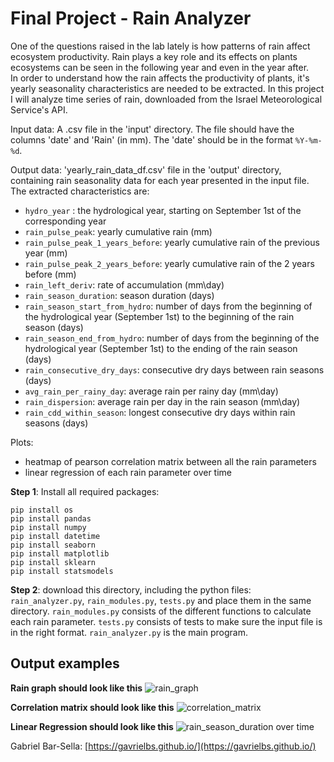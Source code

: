 # Final Project - Rain Analyzer

One of the questions raised in the lab lately is how patterns of rain affect ecosystem productivity.
Rain plays a key role and its effects on plants ecosystems can be seen in the following year and even in the year after.  
In order to understand how the rain affects the productivity of plants, it's yearly seasonality characteristics are needed to be extracted.
In this project I will analyze time series of rain, downloaded from the Israel Meteorological Service's API.

Input data:
A .csv file in the 'input' directory. 
The file should have the columns 'date' and 'Rain' (in mm). 
The 'date' should be in the format ``%Y-%m-%d``.

Output data:
'yearly_rain_data_df.csv' file in the 'output' directory, containing rain seasonality data for each year presented in the input file.
The extracted characteristics are: 
- ``hydro_year`` : the hydrological year, starting on September 1st of the corresponding year
- `rain_pulse_peak`: yearly cumulative rain (mm)
- `rain_pulse_peak_1_years_before`: yearly cumulative rain of the previous year (mm)
- `rain_pulse_peak_2_years_before`: yearly cumulative rain of the 2 years before (mm)
- `rain_left_deriv`: rate of accumulation (mm\day)
- `rain_season_duration`: season duration (days)
- `rain_season_start_from_hydro`: number of days from the beginning of the hydrological year (September 1st) to the beginning of the rain season (days)
- `rain_season_end_from_hydro`: number of days from the beginning of the hydrological year (September 1st) to the ending of the rain season (days)
- `rain_consecutive_dry_days`: consecutive dry days between rain seasons (days)
- `avg_rain_per_rainy_day`: average rain per rainy day (mm\day)
- `rain_dispersion`: average rain per day in the rain season (mm\day)
- `rain_cdd_within_season`: longest consecutive dry days within rain seasons (days)

Plots:
- heatmap of pearson correlation matrix between all the rain parameters
- linear regression of each rain parameter over time

**Step 1**: Install all required packages:
``` 
pip install os
pip install pandas
pip install numpy
pip install datetime
pip install seaborn
pip install matplotlib
pip install sklearn
pip install statsmodels
```
**Step 2**: download this directory, including the python files: ``rain_analyzer.py``, ``rain_modules.py``, ``tests.py`` and place them in the same directory.
 ``rain_modules.py`` consists of the different functions to calculate each rain parameter.
``tests.py`` consists of tests to make sure the input file is in the right format.
``rain_analyzer.py`` is the main program.

## Output examples

**Rain graph should look like this**
![rain_graph](https://github.com/gavrielbs/RainAnalyzer/assets/88232723/32118f06-eaf7-4c8e-8a8a-47b618eebfc7)

**Correlation matrix should look like this**
![correlation_matrix](https://github.com/gavrielbs/RainAnalyzer/assets/88232723/1aec35c5-6615-4a84-b09d-1f98272401d7)

**Linear Regression should look like this**
![rain_season_duration over time](https://github.com/gavrielbs/RainAnalyzer/assets/88232723/6f23b850-ce5e-43ae-897a-8cbb03a47139)


 Gabriel Bar-Sella: [https://gavrielbs.github.io/](https://gavrielbs.github.io/)
 
